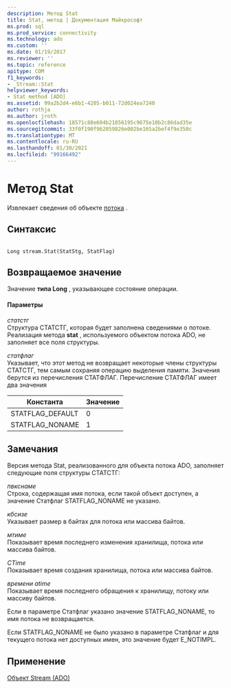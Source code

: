 ```yaml
---
description: Метод Stat
title: Stat, метод | Документация Майкрософт
ms.prod: sql
ms.prod_service: connectivity
ms.technology: ado
ms.custom: ''
ms.date: 01/19/2017
ms.reviewer: ''
ms.topic: reference
apitype: COM
f1_keywords:
- _Stream::Stat
helpviewer_keywords:
- Stat method [ADO]
ms.assetid: 99a2b2d4-e6b1-4205-b011-72d024ea7240
author: rothja
ms.author: jroth
ms.openlocfilehash: 18571c88e604b21856195c9675e10b2c86dad35e
ms.sourcegitcommit: 33f0f190f962059826e002be165a2bef4f9e350c
ms.translationtype: MT
ms.contentlocale: ru-RU
ms.lasthandoff: 01/30/2021
ms.locfileid: "99166492"
---
```

# <a name="stat-method"></a>Метод Stat
Извлекает сведения об объекте [потока](./stream-object-ado.md) .  
  
## <a name="syntax"></a>Синтаксис  
  
```  
  
Long stream.Stat(StatStg, StatFlag)  
```  
  
## <a name="return-value"></a>Возвращаемое значение  
 Значение **типа Long** , указывающее состояние операции.  
  
#### <a name="parameters"></a>Параметры  
 *статстг*  
 Структура СТАТСТГ, которая будет заполнена сведениями о потоке. Реализация метода **stat** , используемого объектом потока ADO, не заполняет все поля структуры.  
  
 *статфлаг*  
 Указывает, что этот метод не возвращает некоторые члены структуры СТАТСТГ, тем самым сохраняя операцию выделения памяти. Значения берутся из перечисления СТАТФЛАГ. Перечисление СТАТФЛАГ имеет два значения  
  
|Константа|Значение|  
|--------------|-----------|  
|STATFLAG_DEFAULT|0|  
|STATFLAG_NONAME|1|  
  
## <a name="remarks"></a>Замечания  
 Версия метода Stat, реализованного для объекта потока ADO, заполняет следующие поля структуры СТАТСТГ:  
  
 *пвкснаме*  
 Строка, содержащая имя потока, если такой объект доступен, а значение Статфлаг STATFLAG_NONAME не указано.  
  
 *кбсизе*  
 Указывает размер в байтах для потока или массива байтов.  
  
 *мтиме*  
 Показывает время последнего изменения хранилища, потока или массива байтов.  
  
 *CTime*  
 Показывает время создания хранилища, потока или массива байтов.  
  
 *времени atime*  
 Показывает время последнего обращения к хранилищу, потоку или массиву байтов.  
  
 Если в параметре Статфлаг указано значение STATFLAG_NONAME, то имя потока не возвращается.  
  
 Если STATFLAG_NONAME не было указано в параметре Статфлаг и для текущего потока нет доступных имен, это значение будет E_NOTIMPL.  
  
## <a name="applies-to"></a>Применение  
 [Объект Stream (ADO)](./stream-object-ado.md)